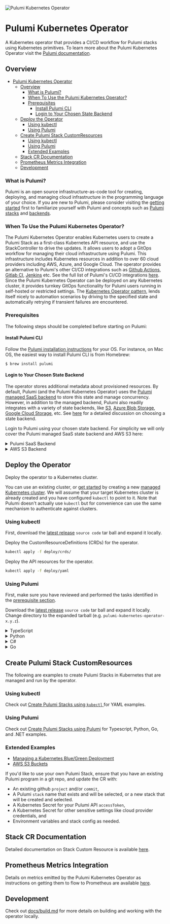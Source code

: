 ![Pulumi Kubernetes Operator](https://github.com/pulumi/pulumi-kubernetes-operator/workflows/Pulumi%20Kubernetes%20Operator/badge.svg?branch=master)
# Pulumi Kubernetes Operator

A Kubernetes operator that provides a CI/CD workflow for Pulumi stacks using Kubernetes primitives.
To learn more about the Pulumi Kubernetes Operator visit the [Pulumi documentation](https://www.pulumi.com/docs/guides/continuous-delivery/pulumi-kubernetes-operator/).

## Overview

- [Pulumi Kubernetes Operator](#pulumi-kubernetes-operator)
  - [Overview](#overview)
    - [What is Pulumi?](#what-is-pulumi)
    - [When To Use the Pulumi Kubernetes Operator?](#when-to-use-the-pulumi-kubernetes-operator)
    - [Prerequisites](#prerequisites)
      - [Install Pulumi CLI](#install-pulumi-cli)
      - [Login to Your Chosen State Backend](#login-to-your-chosen-state-backend)
  - [Deploy the Operator](#deploy-the-operator)
    - [Using kubectl](#using-kubectl)
    - [Using Pulumi](#using-pulumi)
  - [Create Pulumi Stack CustomResources](#create-pulumi-stack-customresources)
    - [Using kubectl](#using-kubectl-1)
    - [Using Pulumi](#using-pulumi-1)
    - [Extended Examples](#extended-examples)
  - [Stack CR Documentation](#stack-cr-documentation)
  - [Prometheus Metrics Integration](#prometheus-metrics-integration)
  - [Development](#development)

### What is Pulumi?

Pulumi is an open source infrastructure-as-code tool for creating, deploying, and managing cloud infrastructure in the programming language of your choice. If you are new to Pulumi, please consider visiting the [getting started](https://www.pulumi.com/docs/get-started/) first to familiarize yourself with Pulumi and concepts such as [Pulumi stacks](https://www.pulumi.com/docs/intro/concepts/stack/) and [backends](https://www.pulumi.com/docs/intro/concepts/state/).

### When To Use the Pulumi Kubernetes Operator?

The Pulumi Kubernetes Operator enables Kubernetes users to create a Pulumi Stack as a first-class Kubernetes API resource, and use the StackController to drive the updates. It allows users to adopt a GitOps workflow for managing their cloud infrastructure using Pulumi. This infrastructure includes Kubernetes resources in addition to over 60 cloud providers including AWS, Azure, and Google Cloud. The operator provides an alternative to Pulumi's other CI/CD integrations such as [Github Actions](https://www.pulumi.com/docs/guides/continuous-delivery/github-actions/), [Gitlab CI](https://www.pulumi.com/docs/guides/continuous-delivery/gitlab-ci/), [Jenkins](https://www.pulumi.com/docs/guides/continuous-delivery/jenkins/) etc. See the full list of Pulumi's CI/CD integrations [here](https://www.pulumi.com/docs/guides/continuous-delivery/). Since the Pulumi Kubernetes Operator can be deployed on any Kubernetes cluster, it provides turnkey GitOps functionality for Pulumi users running in self-hosted or restricted settings. The [Kubernetes Operator pattern](https://kubernetes.io/docs/concepts/extend-kubernetes/operator/), lends itself nicely to automation scenarios by driving to the specified state and automatically retrying if transient failures are encountered.

### Prerequisites

The following steps should be completed before starting on Pulumi:

#### Install Pulumi CLI

Follow the [Pulumi installation instructions](https://www.pulumi.com/docs/get-started/install/) for your OS. For instance, on Mac OS, the easiest way to install Pulumi CLI is from Homebrew:

```shell
$ brew install pulumi
```

#### Login to Your Chosen State Backend

The operator stores additional metadata about provisioned resources. By default, Pulumi (and the Pulumi Kubernetes Operator) uses the [Pulumi managed SaaS backend](https://app.pulumi.com/) to store this state and manage concurrency. 
However, in addition to the managed backend, Pulumi also readily integrates with a variety of state backends, like [S3](https://www.pulumi.com/docs/intro/concepts/state/#logging-into-the-aws-s3-backend), [Azure Blob Storage](https://www.pulumi.com/docs/intro/concepts/state/#logging-into-the-azure-blob-storage-backend), [Google Cloud Storage](https://www.pulumi.com/docs/intro/concepts/state/#logging-into-the-google-cloud-storage-backend), etc. See [here](https://www.pulumi.com/docs/intro/concepts/state/#deciding-on-a-backend) for a detailed discussion on choosing a state backend. 

Login to Pulumi using your chosen state backend. For simplicity we will only cover the Pulumi managed SaaS state backend and AWS S3 here:

<details>
<summary> Pulumi SaaS Backend </summary>

```bash
$ pulumi login
```

This will display a prompt that asks for you to provide an access token or automatically request an access token:
```bash
Manage your Pulumi stacks by logging in.
Run `pulumi login --help` for alternative login options.
Enter your access token from https://app.pulumi.com/account/tokens
    or hit <ENTER> to log in using your browser                   :
```

In order to configure the Pulumi Kubernetes Operator to use Stacks with state stored on the SaaS backend, you will also need to manually generate access tokens.
This can be done by accessing the [Access Tokens page](https://app.pulumi.com/account/tokens). Setting the environment variable `PULUMI_ACCESS_TOKEN` to the manually generated token will obviate the need for a `pulumi login`.

At this point your `pulumi` CLI is configured to work with the Pulumi SaaS backend.
</details>

<details>
<summary> AWS S3 Backend </summary>

1. First, you will need to create an S3 bucket manually, either through the [AWS CLI](https://aws.amazon.com/cli/) or the [AWS Console](https://console.aws.amazon.com/).
1. If you have already [configured](https://docs.aws.amazon.com/cli/latest/userguide/cli-chap-configure.html) the AWS CLI to use credential files, single sign-on etc., Pulumi will automatically respect and use these settings. Alternatively you can set `AWS_ACCESS_KEY_ID` and `AWS_SECRET_ACCESS_KEY` environment variables to the access key and secret access key respectively.
1. To use the AWS S3 backend, pass the `s3://<bucket-name>` as your `<backend-url>` to `pulumi login`, i.e.:
   ```
   $ pulumi login s3://<bucket-name>
   ```
   For additional options, refer to the [Pulumi documentation](https://www.pulumi.com/docs/intro/concepts/state/#logging-into-the-aws-s3-backend).
1. You will need the AWS credentials when configuring Stack CRs for stacks you wish to be backed by the S3 bucket.
1. Lastly you will need to [create an AWS Key Management Service (KMS) key](https://docs.aws.amazon.com/kms/latest/developerguide/create-keys.html#create-symmetric-cmk). This key will be used by Pulumi to encrypt secret configuration values or outputs associated with stacks. Pulumi ensures all secrets are stored encrypted in transit and at rest. By default, the SaaS backend creates per-stack encryption keys to do this, however, Pulumi can leverage KMS as one of [several supported encryption providers](https://www.pulumi.com/docs/intro/concepts/secrets/#available-encryption-providers) instead, thus allowing users to self-manage their encryption keys. 
</details>


## Deploy the Operator

Deploy the operator to a Kubernetes cluster.

You can use an existing cluster, or [get started](https://www.pulumi.com/docs/get-started/kubernetes/) by creating a new [managed Kubernetes cluster](https://www.pulumi.com/docs/tutorials/kubernetes/#clusters). We will assume that your target Kubernetes cluster is already created and you have configured `kubectl` to point to it. Note that Pulumi doesn't actually use `kubectl` but for convenience can use the same mechanism to authenticate against clusters.

### Using kubectl

First, download the [latest release](https://github.com/pulumi/pulumi-kubernetes-operator/releases) `source code` tar ball and expand it locally.

Deploy the CustomResourceDefinitions (CRDs) for the operator.

```bash
kubectl apply -f deploy/crds/
```

Deploy the API resources for the operator.

```bash
kubectl apply -f deploy/yaml
```

### Using Pulumi

First, make sure you have reviewed and performed the tasks identified in the [prerequisite section](#prerequisites).

Download the [latest release](https://github.com/pulumi/pulumi-kubernetes-operator/releases) `source code` tar ball and expand it locally. 
Change directory to the expanded tarball (e.g. `pulumi-kubernetes-operator-x.y.z`).

<details>
<summary>TypeScript</summary>

1. Go to the [`deploy/deploy-operator-ts`](deploy/deploy-operator-ts/index.ts) directory
1. Run `pulumi stack init` and choose a stack name. If you are using the S3 backend, you may specify the KMS key as well:
   ```shell
   $ pulumi stack init --secrets-provider="awskms:///arn:aws:kms:...?region=<region>"
   ```
1. Run `yarn install` to install the dependencies
1. Run `pulumi up`
</details>

<details>
<summary>Python</summary>

1. Go to the [`deploy/deploy-operator-py`](deploy/deploy-operator-py/__main__.py) directory
1. Run `pulumi stack init` and choose a stack name. If you are using the S3 backend, you may specify the KMS key as well:
   ```shell
   $ pulumi stack init --secrets-provider="awskms:///arn:aws:kms:...?region=<region>"
   ```
1. Run `pulumi up`
</details>

<details>
<summary>C#</summary>

1. Go to the [`deploy/deploy-operator-cs`](deploy/deploy-operator-cs/MyStack.cs) directory
1. Run `pulumi stack init` and choose a stack name. If you are using the S3 backend, you may specify the KMS key as well:
   ```shell
   $ pulumi stack init --secrets-provider="awskms:///arn:aws:kms:...?region=<region>"
   ```
1. Run `pulumi up`

</details>

<details>
<summary>Go</summary>

1. Go to the [`deploy/deploy-operator-go`](deploy/deploy-operator-go/main.go) directory
1. Run `pulumi stack init` and choose a stack name. If you are using the S3 backend, you may specify the KMS key as well:
   ```shell
   $ pulumi stack init --secrets-provider="awskms:///arn:aws:kms:...?region=<region>"
   ```
1. Run `pulumi up`

</details>

## Create Pulumi Stack CustomResources

The following are examples to create Pulumi Stacks in Kubernetes that are managed and run by the operator.

### Using kubectl

Check out [Create Pulumi Stacks using `kubectl` ](./docs/create-stacks-using-kubectl.md) for YAML examples.

### Using Pulumi

Check out [Create Pulumi Stacks using Pulumi](./docs/create-stacks-using-pulumi.md) for Typescript, Python, Go, and .NET examples.

### Extended Examples

- [Managing a Kubernetes Blue/Green Deployment](./examples/blue-green)
- [AWS S3 Buckets](./examples/aws-s3)

If you'd like to use your own Pulumi Stack, ensure that you have an existing Pulumi program in a git repo,
and update the CR with:
  - An existing github `project` and/or `commit`,
  - A Pulumi `stack` name that exists and will be selected, or a new stack that will be created and selected.
  - A Kubernetes Secret for your Pulumi API `accessToken`,
  - A Kubernetes Secret for other sensitive settings like cloud provider credentials, and
  - Environment variables and stack config as needed.

## Stack CR Documentation

Detailed documentation on Stack Custom Resource is available [here](./docs/stacks.md).

## Prometheus Metrics Integration

Details on metrics emitted by the Pulumi Kubernetes Operator as instructions on getting them to flow to Prometheus are available [here](./docs/metrics.md).

## Development

Check out [docs/build.md](./docs/build.md) for more details on building and
working with the operator locally.
